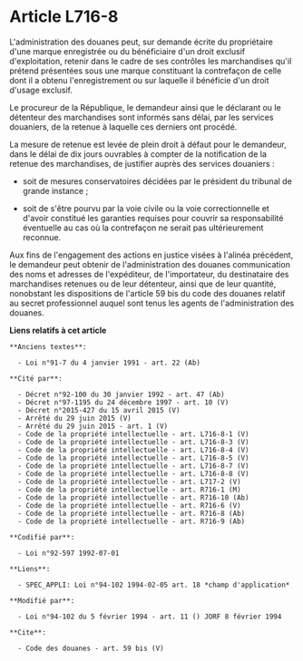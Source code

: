 # Article L716-8

L'administration des douanes peut, sur demande écrite du propriétaire d'une marque enregistrée ou du bénéficiaire d'un droit
exclusif d'exploitation, retenir dans le cadre de ses contrôles les marchandises qu'il prétend présentées sous une marque
constituant la contrefaçon de celle dont il a obtenu l'enregistrement ou sur laquelle il bénéficie d'un droit d'usage
exclusif.

Le procureur de la République, le demandeur ainsi que le déclarant ou le détenteur des marchandises sont informés sans délai,
par les services douaniers, de la retenue à laquelle ces derniers ont procédé.

La mesure de retenue est levée de plein droit à défaut pour le demandeur, dans le délai de dix jours ouvrables à compter de
la notification de la retenue des marchandises, de justifier auprès des services douaniers :

- soit de mesures conservatoires décidées par le président du tribunal de grande instance ;

- soit de s'être pourvu par la voie civile ou la voie correctionnelle et d'avoir constitué les garanties requises pour
couvrir sa responsabilité éventuelle au cas où la contrefaçon ne serait pas ultérieurement reconnue.

Aux fins de l'engagement des actions en justice visées à l'alinéa précédent, le demandeur peut obtenir de l'administration
des douanes communication des noms et adresses de l'expéditeur, de l'importateur, du destinataire des marchandises retenues
ou de leur détenteur, ainsi que de leur quantité, nonobstant les dispositions de l'article 59 bis du code des douanes relatif
au secret professionnel auquel sont tenus les agents de l'administration des douanes.

**Liens relatifs à cet article**

	**Anciens textes**:

	  - Loi n°91-7 du 4 janvier 1991 - art. 22 (Ab)

	**Cité par**:

	  - Décret n°92-100 du 30 janvier 1992 - art. 47 (Ab)
	  - Décret n°97-1195 du 24 décembre 1997 - art. 10 (V)
	  - Décret n°2015-427 du 15 avril 2015 (V)
	  - Arrêté du 29 juin 2015 (V)
	  - Arrêté du 29 juin 2015 - art. 1 (V)
	  - Code de la propriété intellectuelle - art. L716-8-1 (V)
	  - Code de la propriété intellectuelle - art. L716-8-3 (V)
	  - Code de la propriété intellectuelle - art. L716-8-4 (V)
	  - Code de la propriété intellectuelle - art. L716-8-5 (V)
	  - Code de la propriété intellectuelle - art. L716-8-7 (V)
	  - Code de la propriété intellectuelle - art. L716-8-8 (V)
	  - Code de la propriété intellectuelle - art. L717-2 (V)
	  - Code de la propriété intellectuelle - art. R716-1 (M)
	  - Code de la propriété intellectuelle - art. R716-10 (Ab)
	  - Code de la propriété intellectuelle - art. R716-6 (V)
	  - Code de la propriété intellectuelle - art. R716-8 (Ab)
	  - Code de la propriété intellectuelle - art. R716-9 (Ab)

	**Codifié par**:

	  - Loi n°92-597 1992-07-01

	**Liens**:

	  - SPEC_APPLI: Loi n°94-102 1994-02-05 art. 18 *champ d'application*

	**Modifié par**:

	  - Loi n°94-102 du 5 février 1994 - art. 11 () JORF 8 février 1994

	**Cite**:

	  - Code des douanes - art. 59 bis (V)
